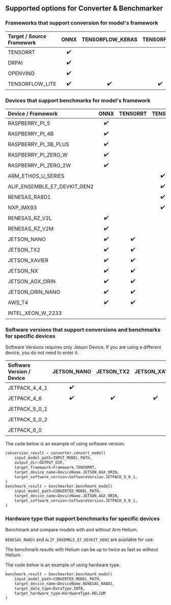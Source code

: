 ## Supported options for Converter & Benchmarker

### Frameworks that support conversion for model's framework

| Target / Source Framework | ONNX | TENSORFLOW_KERAS | TENSORFLOW |
|:--------------------------|:----:|:----------------:|:----------:|
| TENSORRT                  |  ✔️  |                  |            |
| DRPAI                     |  ✔️  |                  |            |
| OPENVINO                  |  ✔️  |                  |            |
| TENSORFLOW_LITE           |  ✔️  |        ✔️        |     ✔️     |

### Devices that support benchmarks for model's framework

| Device / Framework           | ONNX | TENSORRT | TENSORFLOW_LITE | DRPAI | OPENVINO |
|:-----------------------------|:----:|:--------:|:---------------:|:-----:|:--------:|
| RASPBERRY_PI_5               |  ✔️  |          |       ✔️        |       |          |
| RASPBERRY_PI_4B              |  ✔️  |          |       ✔️        |       |          |
| RASPBERRY_PI_3B_PLUS         |  ✔️  |          |       ✔️        |       |          |
| RASPBERRY_PI_ZERO_W          |  ✔️  |          |       ✔️        |       |          |
| RASPBERRY_PI_ZERO_2W         |  ✔️  |          |       ✔️        |       |          |
| ARM_ETHOS_U_SERIES           |      |          |  ✔️(only INT8)  |       |          |
| ALIF_ENSEMBLE_E7_DEVKIT_GEN2 |      |          |  ✔️(only INT8)  |       |          |
| RENESAS_RA8D1                |      |          |  ✔️(only INT8)  |       |          |
| NXP_iMX93                    |      |          |  ✔️(only INT8)  |       |          |
| RENESAS_RZ_V2L               |  ✔️  |          |                 |  ✔️   |          |
| RENESAS_RZ_V2M               |  ✔️  |          |                 |  ✔️   |          |
| JETSON_NANO                  |  ✔️  |    ✔️    |                 |       |          |
| JETSON_TX2                   |  ✔️  |    ✔️    |                 |       |          |
| JETSON_XAVIER                |  ✔️  |    ✔️    |                 |       |          |
| JETSON_NX                    |  ✔️  |    ✔️    |                 |       |          |
| JETSON_AGX_ORIN              |  ✔️  |    ✔️    |                 |       |          |
| JETSON_ORIN_NANO             |  ✔️  |    ✔️    |                 |       |          |
| AWS_T4                       |  ✔️  |    ✔️    |                 |       |          |
| INTEL_XEON_W_2233            |      |          |                 |       |    ✔️    |

### Software versions that support conversions and benchmarks for specific devices 

Software Versions requires only Jetson Device. If you are using a different device, you do not need to enter it.

| Software Version / Device | JETSON_NANO | JETSON_TX2 | JETSON_XAVIER | JETSON_NX | JETSON_AGX_ORIN | JETSON_ORIN_NANO |
|:--------------------------|:-----------:|:----------:|:-------------:|:---------:|:---------------:|:----------------:|
| JETPACK_4_4_1             |     ✔️      |            |               |           |                 |                  |
| JETPACK_4_6               |     ✔️      |     ✔️     |      ✔️       |    ✔️     |                 |                  |
| JETPACK_5_0_1             |             |            |               |           |       ✔️        |                  |
| JETPACK_5_0_2             |             |            |               |    ✔️     |                 |                  |
| JETPACK_6_0               |             |            |               |           |                 |        ✔️        |

The code below is an example of using software version.

```python
conversion_result = converter.convert_model(
    input_model_path=INPUT_MODEL_PATH,
    output_dir=OUTPUT_DIR,
    target_framework=Framework.TENSORRT,
    target_device_name=DeviceName.JETSON_AGX_ORIN,
    target_software_version=SoftwareVersion.JETPACK_5_0_1,
)
benchmark_result = benchmarker.benchmark_model(
    input_model_path=CONVERTED_MODEL_PATH,
    target_device_name=DeviceName.JETSON_AGX_ORIN,
    target_software_version=SoftwareVersion.JETPACK_5_0_1,
)
```

### Hardware type that support benchmarks for specific devices

Benchmark and compare models with and without Arm Helium.

`RENESAS_RA8D1` and `ALIF_ENSEMBLE_E7_DEVKIT_GEN2` are available for use.

The benchmark results with Helium can be up to twice as fast as without Helium.

The code below is an example of using hardware type.

```python
benchmark_result = benchmarker.benchmark_model(
    input_model_path=CONVERTED_MODEL_PATH,
    target_device_name=DeviceName.RENESAS_RA8D1,
    target_data_type=DataType.INT8,
    target_hardware_type=HardwareType.HELIUM
)
```